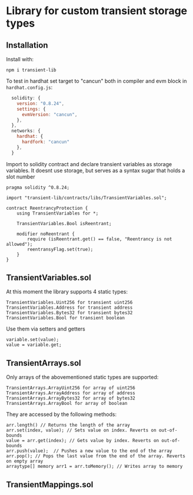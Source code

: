 # Library for custom transient storage types

## Installation

Install with:

```shell
npm i transient-lib
```

To test in hardhat set target to "cancun" both in compiler and evm block in `hardhat.config.js`:

```js
  solidity: {
    version: "0.8.24",
    settings: {
      evmVersion: "cancun",
    },
  },
  networks: {
    hardhat: {
      hardfork: "cancun"
    },
  }
```

Import to solidity contract and declare transient variables as storage variables. It doesnt use storage, but serves as a syntax sugar that holds a slot number

```solidity
pragma solidity ^0.8.24;

import "transient-lib/contracts/libs/TransientVariables.sol";

contract ReentrancyProtection {
    using TransientVariables for *;

    TransientVariables.Bool isReentrant;

    modifier noReentrant {
        require (isReentrant.get() == false, "Reentrancy is not allowed");
        reentransyFlag.set(true);
    }
}
```

## TransientVariables.sol

At this moment the library supports 4 static types:

```
TransientVariables.Uint256 for transient uint256
TransientVariables.Address for transient address
TransientVariables.Bytes32 for transient bytes32
TransientVariables.Bool for transient boolean
```

Use them via setters and getters

```solidity
variable.set(value);
value = variable.get;
```

## TransientArrays.sol

Only arrays of the abovementioned static types are supported:

```
TransientArrays.ArrayUint256 for array of uint256
TransientArrays.ArrayAddress for array of address
TransientArrays.ArrayBytes32 for array of bytes32
TransientArrays.ArrayBool for array of boolean
```

They are accessed by the following methods:

```solidity
arr.length() // Returns the length of the array
arr.set(index, value); // Sets value on index. Reverts on out-of-bounds
value = arr.get(index); // Gets value by index. Reverts on out-of-bounds
arr.push(value);  // Pushes a new value to the end of the array
arr.pop(); // Pops the last value from the end of the array. Reverts on empty array
arraytype[] memory arr1 = arr.toMemory(); // Writes array to memory
```

## TransientMappings.sol